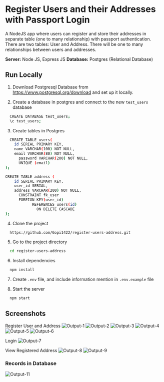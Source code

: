 # Register Users and their Addresses with Passport Login

A NodeJS app where users can register and store their addresses in separate table (one to many relationship) with passport authentication. 
There are two tables: User and Address. 
There will be one to many relationships between users and addresses. 

**Server:** Node JS, Express JS
**Database:** Postgres (Relational Database)

## Run Locally

1. Download Postgresql Database from https://www.postgresql.org/download and set up it locally. 

2. Create a database in postgres and connect to the new `test_users` database
```bash
  CREATE DATABASE test_users;
  \c test_users;
```

3. Create tables in Postgres
```bash
  CREATE TABLE users(
  	id SERIAL PRIMARY KEY,
  	name VARCHAR(100) NOT NULL,
  	email VARCHAR(80) NOT NULL,
	  password VARCHAR(200) NOT NULL,
	  UNIQUE (email)
);

CREATE TABLE address (
  	id SERIAL PRIMARY KEY,
  	user_id SERIAL,
  	address VARCHAR(200) NOT NULL,
	  CONSTRAINT fk_user
      FOREIGN KEY(user_id) 
	  		REFERENCES users(id)
			  ON DELETE CASCADE
);
```

4. Clone the project

```bash
  https://github.com/Gopi1422/register-users-address.git
```

5. Go to the project directory

```bash
  cd register-users-address
```

6. Install dependencies

```bash
  npm install
```

7. Create  `.env` file, and include information mention in `.env.example` file

8. Start the server

```bash
  npm start
```

## Screenshots

Register User and Address
![Output-1](https://github.com/Gopi1422/register-users-address/blob/580a41ec7aa5d36cb0777800c922035f5a8ebd84/screenshots/1.png)
![Output-2](https://github.com/Gopi1422/register-users-address/blob/580a41ec7aa5d36cb0777800c922035f5a8ebd84/screenshots/2.png)
![Output-3](https://github.com/Gopi1422/register-users-address/blob/580a41ec7aa5d36cb0777800c922035f5a8ebd84/screenshots/3.png)
![Output-4](https://github.com/Gopi1422/register-users-address/blob/580a41ec7aa5d36cb0777800c922035f5a8ebd84/screenshots/4.png)
![Output-5](https://github.com/Gopi1422/register-users-address/blob/580a41ec7aa5d36cb0777800c922035f5a8ebd84/screenshots/8.png)
![Output-6](https://github.com/Gopi1422/register-users-address/blob/580a41ec7aa5d36cb0777800c922035f5a8ebd84/screenshots/9.png)

Login
![Output-7](https://github.com/Gopi1422/register-users-address/blob/580a41ec7aa5d36cb0777800c922035f5a8ebd84/screenshots/5.png)

View Registered Address
![Output-8](https://github.com/Gopi1422/register-users-address/blob/580a41ec7aa5d36cb0777800c922035f5a8ebd84/screenshots/6.png)
![Output-9](https://github.com/Gopi1422/register-users-address/blob/580a41ec7aa5d36cb0777800c922035f5a8ebd84/screenshots/10.png)

### Records in Database

![Output-11](https://github.com/Gopi1422/register-users-address/blob/580a41ec7aa5d36cb0777800c922035f5a8ebd84/screenshots/11.png)
